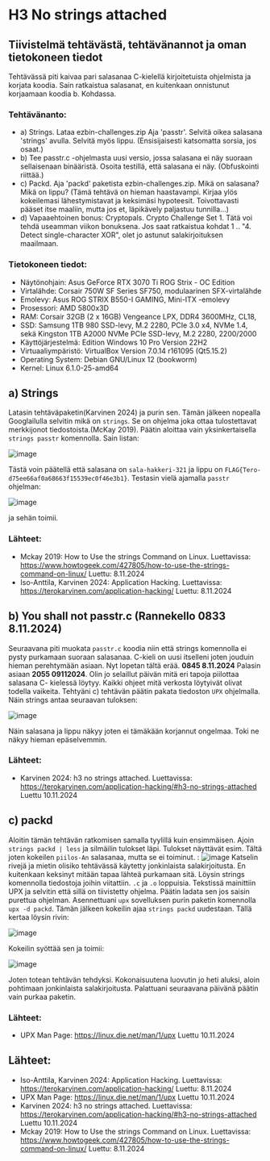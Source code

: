 # H3 No strings attached

## Tiivistelmä tehtävästä, tehtävänannot ja oman tietokoneen tiedot
Tehtävässä piti kaivaa pari salasanaa C-kielellä kirjoitetuista ohjelmista ja korjata koodia. Sain ratkaistua salasanat, en kuitenkaan onnistunut korjaamaan koodia b. Kohdassa.

### Tehtävänanto:
-  a) Strings. Lataa ezbin-challenges.zip Aja 'passtr'. Selvitä oikea salasana 'strings' avulla. Selvitä myös lippu. (Ensisijaisesti katsomatta sorsia, jos osaat.)
-  b) Tee passtr.c -ohjelmasta uusi versio, jossa salasana ei näy suoraan sellaisenaan binääristä. Osoita testillä, että salasana ei näy. (Obfuskointi riittää.)
-  c) Packd. Aja 'packd' paketista ezbin-challenges.zip. Mikä on salasana? Mikä on lippu? (Tämä tehtävä on hieman haastavampi. Kirjaa ylös kokeilemasi lähestymistavat ja keksimäsi hypoteesit. Toivottavasti pääset itse maaliin, mutta jos et, läpikävely paljastuu tunnilla...)
- d) Vapaaehtoinen bonus: Cryptopals. Crypto Challenge Set 1. Tätä voi tehdä useamman viikon bonuksena. Jos saat ratkaistua kohdat 1 .. "4. Detect single-character XOR", olet jo astunut salakirjoituksen maailmaan.
  
### Tietokoneen tiedot: 
- Näytönohjain: Asus GeForce RTX 3070 Ti ROG Strix - OC Edition
- Virtalähde: Corsair 750W SF Series SF750, modulaarinen SFX-virtalähde
- Emolevy: Asus ROG STRIX B550-I GAMING, Mini-ITX -emolevy
- Prosessori: AMD 5800x3D
- RAM: Corsair 32GB (2 x 16GB) Vengeance LPX, DDR4 3600MHz, CL18,
- SSD: Samsung 1TB 980 SSD-levy, M.2 2280, PCIe 3.0 x4, NVMe 1.4, sekä Kingston 1TB A2000 NVMe PCIe SSD-levy, M.2 2280, 2200/2000
- Käyttöjärjestelmä: Edition	Windows 10 Pro Version	22H2
- Virtuaaliympäristö: VirtualBox Version 7.0.14 r161095 (Qt5.15.2)
- Operating System: Debian GNU/Linux 12 (bookworm)  
- Kernel: Linux 6.1.0-25-amd64

## a) Strings
Latasin tehtäväpaketin(Karvinen 2024) ja purin sen. Tämän jälkeen nopealla Googlailulla selvitin mikä on `strings`. Se on ohjelma joka ottaa tulostettavat merkkijonot tiedostoista.(McKay 2019). Päätin aloittaa vain yksinkertaisella `strings passtr` komennolla. Sain  listan:

![image](https://github.com/user-attachments/assets/ab9a7efa-3c39-45a1-9057-4b2b14b8994d)

Tästä voin päätellä että salasana on `sala-hakkeri-321` ja lippu on `FLAG{Tero-d75ee66af0a68663f15539ec0f46e3b1}`. Testasin vielä ajamalla `passtr` ohjelman:

![image](https://github.com/user-attachments/assets/f43da04a-afe2-405b-9b22-fa4fc2af2712)

ja sehän toimii.
### Lähteet:
- Mckay 2019: How to Use the strings Command on Linux. Luettavissa: https://www.howtogeek.com/427805/how-to-use-the-strings-command-on-linux/ Luettu: 8.11.2024
- Iso-Anttila, Karvinen 2024: Application Hacking. Luettavissa: https://terokarvinen.com/application-hacking/ Luettu: 8.11.2024

## b) You shall not passtr.c (**Rannekello 0833 8.11.2024**)
Seuraavana piti muokata `passtr.c` koodia niin että strings komennolla ei pysty purkamaan suoraan salasanaa. C-kieli on uusi itselleni joten jouduin hieman perehtymään asiaan. Nyt lopetan tältä erää. **0845 8.11.2024**
Palasin asiaan  **2055 09112024**. Olin jo selaillut päivän mitä eri tapoja piilottaa salasana C- kielessä löytyy. Kaikki ohjeet mitä verkosta löytyivät olivat todella vaikeita. 
Tehtyäni c) tehtävän päätin pakata tiedoston `UPX` ohjelmalla. Näin strings antaa seuraavan tuloksen:

![image](https://github.com/user-attachments/assets/eee28c3a-05f2-413c-8cf6-a3c2a7e3d7ad)

Näin salasana ja lippu näkyy joten ei tämäkään korjannut ongelmaa. Toki ne näkyy hieman epäselvemmin. 
### Lähteet:
- Karvinen 2024: h3 no strings attached. Luettavissa: https://terokarvinen.com/application-hacking/#h3-no-strings-attached Luettu 10.11.2024

## c) packd
Aloitin tämän tehtävän ratkomisen samalla tyylillä kuin ensimmäisen. Ajoin `strings packd | less` ja silmäilin tulokset läpi. 
Tulokset näyttävät esim. Tältä joten kokeilen `piilos-An` salasanaa, mutta se ei toiminut. :
![image](https://github.com/user-attachments/assets/d49d504a-928f-4f7f-a4b4-543fcb0e62ba)
Katselin rivejä ja mietin olisiko tehtävässä käytetty jonkinlaista salakirjoitusta. En kuitenkaan keksinyt mitään tapaa lähteä purkamaan sitä. Löysin strings komennolla tiedostoja joihin viitattiin. `.c` ja `.o` loppuisia. Tekstissä mainittiin UPX ja selvitin että sillä on tiivistetty ohjelma. Päätin ladata sen jos saisin purettua ohjelman. Asennettuani `upx` sovelluksen purin paketin komennolla `upx -d packd`. Tämän jälkeen kokeilin ajaa `strings packd` uudestaan. Tällä kertaa löysin rivin:

![image](https://github.com/user-attachments/assets/a68d4665-667f-46eb-b5ff-3e5153a50535)

Kokeilin syöttää sen ja toimii: 

![image](https://github.com/user-attachments/assets/0ce244ea-617f-4bee-aaca-eb25244569dd)

Joten totean tehtävän tehdyksi. Kokonaisuutena luovutin jo heti aluksi, aloin pohtimaan jonkinlaista salakirjoitusta. Palattuani seuraavana päivänä päätin vain purkaa paketin. 

### Lähteet:
- UPX Man Page: https://linux.die.net/man/1/upx Luettu 10.11.2024

## Lähteet:
   - Iso-Anttila, Karvinen 2024: Application Hacking. Luettavissa: https://terokarvinen.com/application-hacking/ Luettu: 8.11.2024
   - UPX Man Page: https://linux.die.net/man/1/upx Luettu 10.11.2024
   - Karvinen 2024: h3 no strings attached. Luettavissa: https://terokarvinen.com/application-hacking/#h3-no-strings-attached          Luettu 10.11.2024
   - Mckay 2019: How to Use the strings Command on Linux. Luettavissa: https://www.howtogeek.com/427805/how-to-use-the-strings-command-on-linux/ Luettu: 8.11.2024

